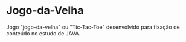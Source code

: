# Jogo-da-Velha
Jogo "jogo-da-velha" ou "Tic-Tac-Toe" desenvolvido para fixação de conteúdo no estudo de JAVA.
